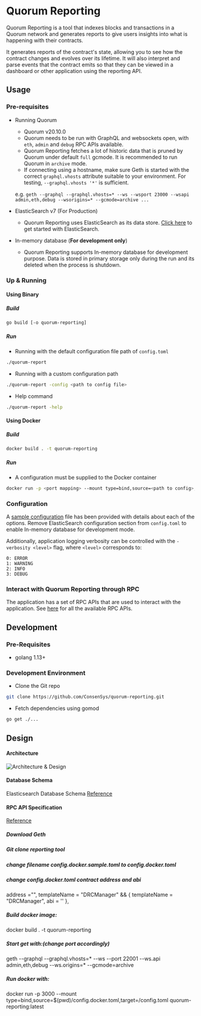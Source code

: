 # Quorum Reporting

Quorum Reporting is a tool that indexes blocks and transactions in a Quorum network and generates reports to 
give users insights into what is happening with their contracts.

It generates reports of the contract's state, allowing you to see how the contract changes and evolves
over its lifetime. It will also interpret and parse events that the contract emits so that they can be viewed in a dashboard or other application using the reporting API.

## Usage 

### Pre-requisites

- Running Quorum
    - Quorum v20.10.0
    - Quorum needs to be run with GraphQL and websockets open, with `eth`, `admin` and `debug` RPC APIs available.
    - Quorum Reporting fetches a lot of historic data that is pruned by Quorum under default `full` gcmode. It is recommended to run Quorum in `archive` mode.
    - If connecting using a hostname, make sure Geth is started with the correct `graphql.vhosts` attribute suitable to your environment. For testing, `--graphql.vhosts '*'` is sufficient.
    
    e.g. `geth --graphql --graphql.vhosts=* --ws --wsport 23000 --wsapi admin,eth,debug --wsorigins=* --gcmode=archive ...`

- ElasticSearch v7 (For Production)
    - Quorum Reporting uses ElasticSearch as its data store.
        [Click here](https://www.elastic.co/guide/en/elasticsearch/reference/current/getting-started.html) to get started with ElasticSearch.

- In-memory database (**For development only**)
    - Quorum Reporting supports In-memory database for development purpose. Data is stored in primary storage only during the run and its deleted when the process is shutdown.

### Up & Running

#### Using Binary

##### Build

```bash
go build [-o quorum-reporting]
```

##### Run

- Running with the default configuration file path of `config.toml`
```bash
./quorum-report
```
- Running with a custom configuration path
```bash
./quorum-report -config <path to config file>
```
- Help command
```bash
./quorum-report -help
```

#### Using Docker

##### Build
```bash
docker build . -t quorum-reporting
```

##### Run

- A configuration must be supplied to the Docker container
```bash
docker run -p <port mapping> --mount type=bind,source=<path to config>,target=/config.toml quorum-reporting:latest
```

### Configuration

A [sample configuration](./config.sample.toml) file has been provided with details about each of the options.
Remove ElasticSearch configuration section from `config.toml` to enable In-memory database for development mode.


Additionally, application logging verbosity can be controlled with the `-verbosity <level>` flag, where `<level>`
 corresponds to:
```
0: ERROR
1: WARNING
2: INFO
3: DEBUG
```

### Interact with Quorum Reporting through RPC

The application has a set of RPC APIs that are used to interact with the application. See [here](core/rpc/README.md) for all the available RPC APIs.

## Development

### Pre-Requisites

- golang 1.13+

### Development Environment

- Clone the Git repo
```bash
git clone https://github.com/ConsenSys/quorum-reporting.git
```
- Fetch dependencies using gomod
```bash
go get ./...
```

## Design

#### Architecture

![Architecture & Design](ReportingArch.jpg)


#### Database Schema

Elasticsearch Database Schema [Reference](database/elasticsearch/README.md)

#### RPC API Specification

[Reference](core/rpc/README.md)



##### Download Geth

##### Git clone reporting tool

##### change filename config.docker.sample.toml to config.docker.toml

##### change config.docker.toml contract address and abi

address ="", templateName = "DRCManager" 
&&
{ templateName = "DRCManager", abi = '' },

##### Build docker image:
docker build . -t quorum-reporting

##### Start get with:(change port accordingly)
geth --graphql --graphql.vhosts=* --ws --port 22001 --ws.api admin,eth,debug --ws.origins=* --gcmode=archive

##### Run docker with:
docker run -p 3000 --mount type=bind,source=$(pwd)/config.docker.toml,target=/config.toml quorum-reporting:latest